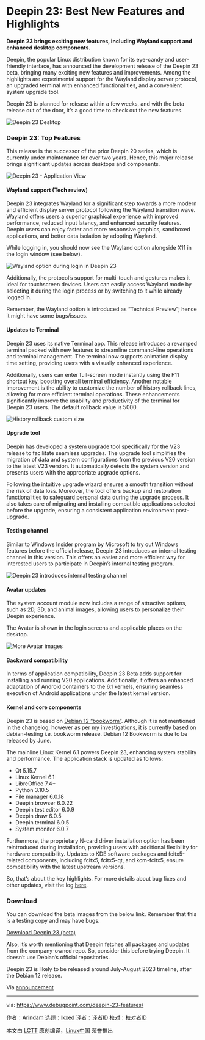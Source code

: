[#]: subject: "Deepin 23: Best New Features and Highlights"
[#]: via: "https://www.debugpoint.com/deepin-23-features/"
[#]: author: "Arindam https://www.debugpoint.com/author/admin1/"
[#]: collector: "lkxed"
[#]: translator: " "
[#]: reviewer: " "
[#]: publisher: " "
[#]: url: " "

Deepin 23: Best New Features and Highlights
======

**Deepin 23 brings exciting new features, including Wayland support and enhanced desktop components.**

Deepin, the popular Linux distribution known for its eye-candy and user-friendly interface, has announced the development release of the Deepin 23 beta, bringing many exciting new features and improvements. Among the highlights are experimental support for the Wayland display server protocol, an upgraded terminal with enhanced functionalities, and a convenient system upgrade tool.

Deepin 23 is planned for release within a few weeks, and with the beta release out of the door, it’s a good time to check out the new features.

![Deepin 23 Desktop][1]

### Deepin 23: Top Features

This release is the successor of the prior Deepin 20 series, which is currently under maintenance for over two years. Hence, this major release brings significant updates across desktops and components.

![Deepin 23 - Application View][2]

#### Wayland support (Tech review)

Deepin 23 integrates Wayland for a significant step towards a more modern and efficient display server protocol following the Wayland transition wave. Wayland offers users a superior graphical experience with improved performance, reduced input latency, and enhanced security features. Deepin users can enjoy faster and more responsive graphics, sandboxed applications, and better data isolation by adopting Wayland.

While logging in, you should now see the Wayland option alongside X11 in the login window (see below).

![Wayland option during login in Deepin 23][3]

Additionally, the protocol’s support for multi-touch and gestures makes it ideal for touchscreen devices. Users can easily access Wayland mode by selecting it during the login process or by switching to it while already logged in.

Remember, the Wayland option is introduced as “Technical Preview”; hence it might have some bugs/issues.

#### Updates to Terminal

Deepin 23 uses its native Terminal app. This release introduces a revamped terminal packed with new features to streamline command-line operations and terminal management. The terminal now supports animation display time setting, providing users with a visually enhanced experience.

Additionally, users can enter full-screen mode instantly using the F11 shortcut key, boosting overall terminal efficiency. Another notable improvement is the ability to customize the number of history rollback lines, allowing for more efficient terminal operations. These enhancements significantly improve the usability and productivity of the terminal for Deepin 23 users. The default rollback value is 5000.

![History rollback custom size][4]

#### Upgrade tool

Deepin has developed a system upgrade tool specifically for the V23 release to facilitate seamless upgrades. The upgrade tool simplifies the migration of data and system configurations from the previous V20 version to the latest V23 version. It automatically detects the system version and presents users with the appropriate upgrade options.

Following the intuitive upgrade wizard ensures a smooth transition without the risk of data loss. Moreover, the tool offers backup and restoration functionalities to safeguard personal data during the upgrade process. It also takes care of migrating and installing compatible applications selected before the upgrade, ensuring a consistent application environment post-upgrade.

#### Testing channel

Similar to Windows Insider program by Microsoft to try out Windows features before the official release, Deepin 23 introduces an internal testing channel in this version. This offers an easier and more efficient way for interested users to participate in Deepin’s internal testing program.

![Deepin 23 introduces internal testing channel][5]

#### Avatar updates

The system account module now includes a range of attractive options, such as 2D, 3D, and animal images, allowing users to personalize their Deepin experience.

The Avatar is shown in the login screens and applicable places on the desktop.

![More Avatar images][6]

#### Backward compatibility

In terms of application compatibility, Deepin 23 Beta adds support for installing and running V20 applications. Additionally, it offers an enhanced adaptation of Android containers to the 6.1 kernels, ensuring seamless execution of Android applications under the latest kernel version.

#### Kernel and core components

Deepin 23 is based on [Debian 12 “bookworm”][7]. Although it is not mentioned in the changelog, however as per my investigations, it is currently based on debian-testing i.e. bookworm release. Debian 12 Bookworm is due to be released by June.

The mainline Linux Kernel 6.1 powers Deepin 23, enhancing system stability and performance. The application stack is updated as follows:

- Qt 5.15.7
- Linux Kernel 6.1
- LibreOffice 7.4+
- Python 3.10.5
- File manager 6.0.18
- Deepin browser 6.0.22
- Deepin test editor 6.0.9
- Deepin draw 6.0.5
- Deepin terminal 6.0.5
- System monitor 6.0.7

Furthermore, the proprietary N-card driver installation option has been reintroduced during installation, providing users with additional flexibility for hardware compatibility. Updates to KDE software packages and fcitx5-related components, including fcitx5, fcitx5-qt, and kcm-fcitx5, ensure compatibility with the latest upstream versions.

So, that’s about the key highlights. For more details about bug fixes and other updates, visit the log [here][8].

### Download

You can download the beta images from the below link. Remember that this is a testing copy and may have bugs.

[Download Deepin 23 (beta)][9]

Also, it’s worth mentioning that Deepin fetches all packages and updates from the company-owned repo. So, consider this before trying Deepin. It doesn’t use Debian’s official repositories.

Deepin 23 is likely to be released around July-August 2023 timeline, after the Debian 12 release.

Via [announcement][8]

--------------------------------------------------------------------------------

via: https://www.debugpoint.com/deepin-23-features/

作者：[Arindam][a]
选题：[lkxed][b]
译者：[译者ID](https://github.com/译者ID)
校对：[校对者ID](https://github.com/校对者ID)

本文由 [LCTT](https://github.com/LCTT/TranslateProject) 原创编译，[Linux中国](https://linux.cn/) 荣誉推出

[a]: https://www.debugpoint.com/author/admin1/
[b]: https://github.com/lkxed/
[1]: https://www.debugpoint.com/wp-content/uploads/2023/05/Deepin-23-Desktop.jpg
[2]: https://www.debugpoint.com/wp-content/uploads/2023/05/Deepin-23-Application-View.jpg
[3]: https://www.debugpoint.com/wp-content/uploads/2023/05/Wayland-option-during-login-in-Deepin-23.jpg
[4]: https://www.debugpoint.com/wp-content/uploads/2023/05/History-rollback-custom-size.jpg
[5]: https://www.debugpoint.com/wp-content/uploads/2023/05/Deepin-23-introduces-internal-testing-channel.jpg
[6]: https://www.debugpoint.com/wp-content/uploads/2023/05/More-Avatar-images.jpg
[7]: https://www.debugpoint.com/debian-12-features/
[8]: https://bbs.deepin.org/en/post/256615
[9]: https://cdimage.deepin.com/releases/23-Beta/
